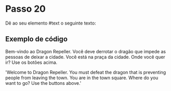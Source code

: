 # Passo 20

Dê ao seu elemento #text o seguinte texto:

## Exemplo de código

Bem-vindo ao Dragon Repeller. Você deve derrotar o dragão que impede as pessoas de deixar a cidade. Você está na praça da cidade. Onde você quer ir? Use os botões acima.

'Welcome to Dragon Repeller. You must defeat the dragon that is preventing people from leaving the town. You are in the town square. Where do you want to go? Use the buttons above.'
